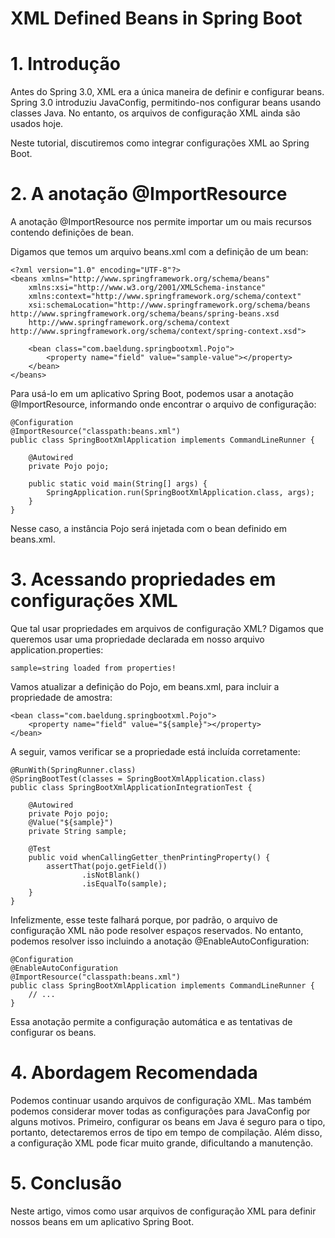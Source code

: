 # XML Defined Beans in Spring Boot

# 1. Introdução
Antes do Spring 3.0, XML era a única maneira de definir e configurar beans. Spring 3.0 introduziu JavaConfig, permitindo-nos configurar beans usando classes Java. No entanto, os arquivos de configuração XML ainda são usados hoje.

Neste tutorial, discutiremos como integrar configurações XML ao Spring Boot.

# 2. A anotação @ImportResource
A anotação @ImportResource nos permite importar um ou mais recursos contendo definições de bean.

Digamos que temos um arquivo beans.xml com a definição de um bean:

```
<?xml version="1.0" encoding="UTF-8"?>
<beans xmlns="http://www.springframework.org/schema/beans"
    xmlns:xsi="http://www.w3.org/2001/XMLSchema-instance"
    xmlns:context="http://www.springframework.org/schema/context"
    xsi:schemaLocation="http://www.springframework.org/schema/beans http://www.springframework.org/schema/beans/spring-beans.xsd
    http://www.springframework.org/schema/context http://www.springframework.org/schema/context/spring-context.xsd">
    
    <bean class="com.baeldung.springbootxml.Pojo">
        <property name="field" value="sample-value"></property>
    </bean>
</beans>
```

Para usá-lo em um aplicativo Spring Boot, podemos usar a anotação @ImportResource, informando onde encontrar o arquivo de configuração:

```
@Configuration
@ImportResource("classpath:beans.xml")
public class SpringBootXmlApplication implements CommandLineRunner {

    @Autowired 
    private Pojo pojo;

    public static void main(String[] args) {
        SpringApplication.run(SpringBootXmlApplication.class, args);
    }
}
```

Nesse caso, a instância Pojo será injetada com o bean definido em beans.xml.

# 3. Acessando propriedades em configurações XML
Que tal usar propriedades em arquivos de configuração XML? Digamos que queremos usar uma propriedade declarada em nosso arquivo application.properties:

```
sample=string loaded from properties!
```

Vamos atualizar a definição do Pojo, em beans.xml, para incluir a propriedade de amostra:

```
<bean class="com.baeldung.springbootxml.Pojo">
    <property name="field" value="${sample}"></property>
</bean>
```

A seguir, vamos verificar se a propriedade está incluída corretamente:

```
@RunWith(SpringRunner.class)
@SpringBootTest(classes = SpringBootXmlApplication.class)
public class SpringBootXmlApplicationIntegrationTest {

    @Autowired 
    private Pojo pojo;
    @Value("${sample}") 
    private String sample;

    @Test
    public void whenCallingGetter_thenPrintingProperty() {
        assertThat(pojo.getField())
                .isNotBlank()
                .isEqualTo(sample);
    }
}
```

Infelizmente, esse teste falhará porque, por padrão, o arquivo de configuração XML não pode resolver espaços reservados. No entanto, podemos resolver isso incluindo a anotação @EnableAutoConfiguration:

```
@Configuration
@EnableAutoConfiguration
@ImportResource("classpath:beans.xml")
public class SpringBootXmlApplication implements CommandLineRunner {
    // ...
}
```

Essa anotação permite a configuração automática e as tentativas de configurar os beans.

# 4. Abordagem Recomendada
Podemos continuar usando arquivos de configuração XML. Mas também podemos considerar mover todas as configurações para JavaConfig por alguns motivos. Primeiro, configurar os beans em Java é seguro para o tipo, portanto, detectaremos erros de tipo em tempo de compilação. Além disso, a configuração XML pode ficar muito grande, dificultando a manutenção.

# 5. Conclusão
Neste artigo, vimos como usar arquivos de configuração XML para definir nossos beans em um aplicativo Spring Boot.
